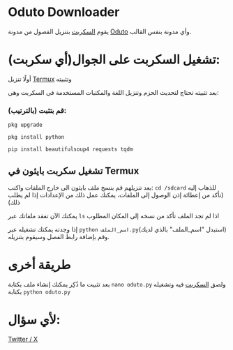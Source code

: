 # Oduto Downloader
يقوم [السكربت](https://github.com/xMohnad/Oduto-Downloader/blob/main/Script/main.py) بتنزيل الفصول من مدونة [Oduto](https://nb19u.blogspot.com) وأي مدونة بنفس القالب.

# تشغيل السكربت على الجوال(أي سكربت):
أولًا تنزيل [Termux](https://github.com/termux/termux-app#github) وتثبيته

بعد تثبيته تحتاج لتحديث الحزم وتنزيل اللغة والمكتبات المستخدمة في السكربت وهي:

### قم بتثبت (بالترتيب):

`pkg upgrade`


`pkg install python`

`pip install beautifulsoup4 requests tqdm`


## تشغيل سكربت بايثون في Termux


بعد تنزيلهم قم بنسخ ملف بايثون الى خارج الملفات واكتب: `cd /sdcard` للذهاب إليه (تأكد من إعطائة إذن الوصول إلى الملفات، يمكنك عمل ذلك من الإعدادات إذا لم يطلب ذلك)



يمكنك الآن تفقد ملفاتك عبر `ls` اذا لم تجد الملف تأكد من نسخه إلى المكان المطلوب

إذا وجدته يمكنك تشغيله عبر `python اسم_الملف.py`(استبدل "اسم_الملف" بالذي لديك)  وقم بإضافة رابط الفصل وسيقوم بتنزيله.
# طريقة أخرى
بعد تثبيت ما ذُكِر يمكنك إنشاء ملف بكتابة `nano oduto.py` ولصق [السكربت](https://github.com/xMohnad/Oduto-Downloader/blob/main/Script/main.py) فيه وتشغيله بكتابة `python oduto.py`

# لأي سؤال:

[Twitter / X](https://x.com/xMohnad13)

